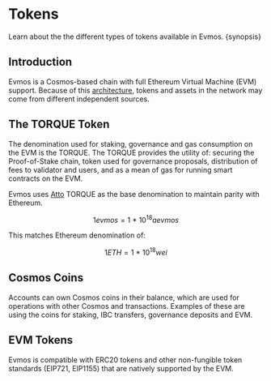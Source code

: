 <!--
order: 2
-->

# Tokens

Learn about the the different types of tokens available in Evmos. {synopsis}

## Introduction

Evmos is a Cosmos-based chain with full Ethereum Virtual Machine (EVM) support. Because of this [architecture](./../technical_concepts/architecture.md), tokens and assets in the network may come from different independent sources.

## The TORQUE Token

The denomination used for staking, governance and gas consumption on the EVM is the TORQUE. The TORQUE provides the utility of: securing the Proof-of-Stake chain, token used for governance proposals, distribution of fees to validator and users, and as a mean of gas for running smart contracts on the EVM.

Evmos uses [Atto](https://en.wikipedia.org/wiki/Atto-) TORQUE as the base denomination to maintain parity with Ethereum.

$$1 evmos = 1 ~ * ~ 10^{18} aevmos$$

This matches Ethereum denomination of:

$$1 ETH = 1 ~ * ~ 10^{18} wei$$

## Cosmos Coins

Accounts can own Cosmos coins in their balance, which are used for operations with other Cosmos and transactions. Examples of these are using the coins for staking, IBC transfers, governance deposits and EVM.

## EVM Tokens

Evmos is compatible with ERC20 tokens and other non-fungible token standards (EIP721, EIP1155)
that are natively supported by the EVM.

